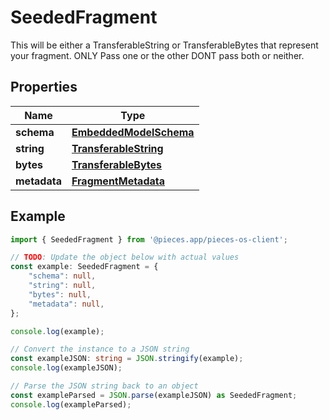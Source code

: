 
# SeededFragment

This will be either a TransferableString or TransferableBytes that represent your fragment. ONLY Pass one or the other DONT pass both or neither.

## Properties

Name | Type
------------ | -------------
**schema** | [**EmbeddedModelSchema**](EmbeddedModelSchema)
**string** | [**TransferableString**](TransferableString)
**bytes** | [**TransferableBytes**](TransferableBytes)
**metadata** | [**FragmentMetadata**](FragmentMetadata)

## Example

```typescript
import { SeededFragment } from '@pieces.app/pieces-os-client';

// TODO: Update the object below with actual values
const example: SeededFragment = {
    "schema": null,
    "string": null,
    "bytes": null,
    "metadata": null,
};

console.log(example);

// Convert the instance to a JSON string
const exampleJSON: string = JSON.stringify(example);
console.log(exampleJSON);

// Parse the JSON string back to an object
const exampleParsed = JSON.parse(exampleJSON) as SeededFragment;
console.log(exampleParsed);
```


